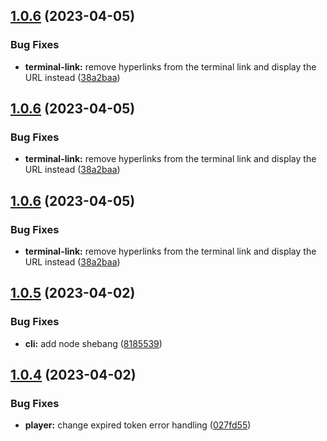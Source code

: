 ## [1.0.6](https://github.com/lyricstify/lyricstify/compare/v1.0.5...v1.0.6) (2023-04-05)


### Bug Fixes

* **terminal-link:** remove hyperlinks from the terminal link and display the URL instead ([38a2baa](https://github.com/lyricstify/lyricstify/commit/38a2baae4a031536bcf649469f1b27ac2e33adda))

## [1.0.6](https://github.com/lyricstify/lyricstify/compare/v1.0.5...v1.0.6) (2023-04-05)


### Bug Fixes

* **terminal-link:** remove hyperlinks from the terminal link and display the URL instead ([38a2baa](https://github.com/lyricstify/lyricstify/commit/38a2baae4a031536bcf649469f1b27ac2e33adda))

## [1.0.6](https://github.com/lyricstify/lyricstify/compare/v1.0.5...v1.0.6) (2023-04-05)


### Bug Fixes

* **terminal-link:** remove hyperlinks from the terminal link and display the URL instead ([38a2baa](https://github.com/lyricstify/lyricstify/commit/38a2baae4a031536bcf649469f1b27ac2e33adda))

## [1.0.5](https://github.com/lyricstify/lyricstify/compare/v1.0.4...v1.0.5) (2023-04-02)


### Bug Fixes

* **cli:** add node shebang ([8185539](https://github.com/lyricstify/lyricstify/commit/81855393e2a45abd7e09f4ee40deae0933c27b71))

## [1.0.4](https://github.com/lyricstify/lyricstify/compare/v1.0.3...v1.0.4) (2023-04-02)


### Bug Fixes

* **player:** change expired token error handling ([027fd55](https://github.com/lyricstify/lyricstify/commit/027fd55bd65d3295eb5bc6e2859b1d4e1e09f807))
